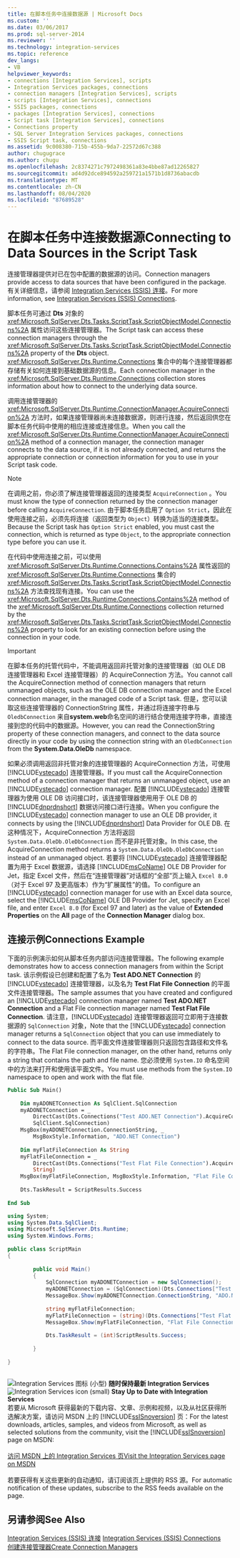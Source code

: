 ```yaml
---
title: 在脚本任务中连接数据源 | Microsoft Docs
ms.custom: ''
ms.date: 03/06/2017
ms.prod: sql-server-2014
ms.reviewer: ''
ms.technology: integration-services
ms.topic: reference
dev_langs:
- VB
helpviewer_keywords:
- connections [Integration Services], scripts
- Integration Services packages, connections
- connection managers [Integration Services], scripts
- scripts [Integration Services], connections
- SSIS packages, connections
- packages [Integration Services], connections
- Script task [Integration Services], connections
- Connections property
- SQL Server Integration Services packages, connections
- SSIS Script task, connections
ms.assetid: 9c008380-715b-455b-9da7-22572d67c388
author: chugugrace
ms.author: chugu
ms.openlocfilehash: 2c8374271c7972498361a83e4bbe87ad12265827
ms.sourcegitcommit: ad4d92dce894592a259721a1571b1d8736abacdb
ms.translationtype: MT
ms.contentlocale: zh-CN
ms.lasthandoff: 08/04/2020
ms.locfileid: "87689528"
---
```

# <a name="connecting-to-data-sources-in-the-script-task"></a><span data-ttu-id="987b9-102">在脚本任务中连接数据源</span><span class="sxs-lookup"><span data-stu-id="987b9-102">Connecting to Data Sources in the Script Task</span></span>
  <span data-ttu-id="987b9-103">连接管理器提供对已在包中配置的数据源的访问。</span><span class="sxs-lookup"><span data-stu-id="987b9-103">Connection managers provide access to data sources that have been configured in the package.</span></span> <span data-ttu-id="987b9-104">有关详细信息，请参阅 [Integration Services (SSIS) 连接](../../connection-manager/integration-services-ssis-connections.md)。</span><span class="sxs-lookup"><span data-stu-id="987b9-104">For more information, see [Integration Services &#40;SSIS&#41; Connections](../../connection-manager/integration-services-ssis-connections.md).</span></span>  
  
 <span data-ttu-id="987b9-105">脚本任务可通过 **Dts** 对象的 <xref:Microsoft.SqlServer.Dts.Tasks.ScriptTask.ScriptObjectModel.Connections%2A> 属性访问这些连接管理器。</span><span class="sxs-lookup"><span data-stu-id="987b9-105">The Script task can access these connection managers through the <xref:Microsoft.SqlServer.Dts.Tasks.ScriptTask.ScriptObjectModel.Connections%2A> property of the **Dts** object.</span></span> <span data-ttu-id="987b9-106"><xref:Microsoft.SqlServer.Dts.Runtime.Connections> 集合中的每个连接管理器都存储有关如何连接到基础数据源的信息。</span><span class="sxs-lookup"><span data-stu-id="987b9-106">Each connection manager in the <xref:Microsoft.SqlServer.Dts.Runtime.Connections> collection stores information about how to connect to the underlying data source.</span></span>  
  
 <span data-ttu-id="987b9-107">调用连接管理器的 <xref:Microsoft.SqlServer.Dts.Runtime.ConnectionManager.AcquireConnection%2A> 方法时，如果连接管理器尚未连接数据源，则进行连接，然后返回供您在脚本任务代码中使用的相应连接或连接信息。</span><span class="sxs-lookup"><span data-stu-id="987b9-107">When you call the <xref:Microsoft.SqlServer.Dts.Runtime.ConnectionManager.AcquireConnection%2A> method of a connection manager, the connection manager connects to the data source, if it is not already connected, and returns the appropriate connection or connection information for you to use in your Script task code.</span></span>  
  
> [!NOTE]  
>  <span data-ttu-id="987b9-108">在调用之前，你必须了解连接管理器返回的连接类型 `AcquireConnection` 。</span><span class="sxs-lookup"><span data-stu-id="987b9-108">You must know the type of connection returned by the connection manager before calling `AcquireConnection`.</span></span> <span data-ttu-id="987b9-109">由于脚本任务启用了 `Option Strict`，因此在使用连接之前，必须先将连接（返回类型为 `Object`）转换为适当的连接类型。</span><span class="sxs-lookup"><span data-stu-id="987b9-109">Because the Script task has `Option Strict` enabled, you must cast the connection, which is returned as type `Object`, to the appropriate connection type before you can use it.</span></span>  
  
 <span data-ttu-id="987b9-110">在代码中使用连接之前，可以使用 <xref:Microsoft.SqlServer.Dts.Runtime.Connections.Contains%2A> 属性返回的 <xref:Microsoft.SqlServer.Dts.Runtime.Connections> 集合的 <xref:Microsoft.SqlServer.Dts.Tasks.ScriptTask.ScriptObjectModel.Connections%2A> 方法查找现有连接。</span><span class="sxs-lookup"><span data-stu-id="987b9-110">You can use the <xref:Microsoft.SqlServer.Dts.Runtime.Connections.Contains%2A> method of the <xref:Microsoft.SqlServer.Dts.Runtime.Connections> collection returned by the <xref:Microsoft.SqlServer.Dts.Tasks.ScriptTask.ScriptObjectModel.Connections%2A> property to look for an existing connection before using the connection in your code.</span></span>  
  
> [!IMPORTANT]  
>  <span data-ttu-id="987b9-111">在脚本任务的托管代码中，不能调用返回非托管对象的连接管理器（如 OLE DB 连接管理器和 Excel 连接管理器）的 AcquireConnection 方法。</span><span class="sxs-lookup"><span data-stu-id="987b9-111">You cannot call the AcquireConnection method of connection managers that return unmanaged objects, such as the OLE DB connection manager and the Excel connection manager, in the managed code of a Script task.</span></span> <span data-ttu-id="987b9-112">但是，您可以读取这些连接管理器的 ConnectionString 属性，并通过将连接字符串与 `OledbConnection` 来自**system.web**命名空间的进行结合使用连接字符串，直接连接到您的代码中的数据源。</span><span class="sxs-lookup"><span data-stu-id="987b9-112">However, you can read the ConnectionString property of these connection managers, and connect to the data source directly in your code by using the connection string with an `OledbConnection` from the **System.Data.OleDb** namespace.</span></span>  
>   
>  <span data-ttu-id="987b9-113">如果必须调用返回非托管对象的连接管理器的 AcquireConnection 方法，可使用 [!INCLUDE[vstecado](../../../includes/vstecado-md.md)] 连接管理器。</span><span class="sxs-lookup"><span data-stu-id="987b9-113">If you must call the AcquireConnection method of a connection manager that returns an unmanaged object, use an [!INCLUDE[vstecado](../../../includes/vstecado-md.md)] connection manager.</span></span> <span data-ttu-id="987b9-114">配置 [!INCLUDE[vstecado](../../../includes/vstecado-md.md)] 连接管理器为使用 OLE DB 访问接口时，该连接管理器使用用于 OLE DB 的 [!INCLUDE[dnprdnshort](../../../includes/dnprdnshort-md.md)] 数据访问接口进行连接。</span><span class="sxs-lookup"><span data-stu-id="987b9-114">When you configure the [!INCLUDE[vstecado](../../../includes/vstecado-md.md)] connection manager to use an OLE DB provider, it connects by using the [!INCLUDE[dnprdnshort](../../../includes/dnprdnshort-md.md)] Data Provider for OLE DB.</span></span> <span data-ttu-id="987b9-115">在这种情况下，AcquireConnection 方法将返回 `System.Data.OleDb.OleDbConnection` 而不是非托管对象。</span><span class="sxs-lookup"><span data-stu-id="987b9-115">In this case, the AcquireConnection method returns a `System.Data.OleDb.OleDbConnection` instead of an unmanaged object.</span></span> <span data-ttu-id="987b9-116">若要将 [!INCLUDE[vstecado](../../../includes/vstecado-md.md)] 连接管理器配置为用于 Excel 数据源，请选择 [!INCLUDE[msCoName](../../../includes/msconame-md.md)] OLE DB Provider for Jet，指定 Excel 文件，然后在“连接管理器”对话框的“全部”页上输入 `Excel 8.0`（对于 Excel 97 及更高版本）作为“扩展属性”的值。</span><span class="sxs-lookup"><span data-stu-id="987b9-116">To configure an [!INCLUDE[vstecado](../../../includes/vstecado-md.md)] connection manager for use with an Excel data source, select the [!INCLUDE[msCoName](../../../includes/msconame-md.md)] OLE DB Provider for Jet, specify an Excel file, and enter `Excel 8.0` (for Excel 97 and later) as the value of **Extended Properties** on the **All** page of the **Connection Manager** dialog box.</span></span>  
  
## <a name="connections-example"></a><span data-ttu-id="987b9-117">连接示例</span><span class="sxs-lookup"><span data-stu-id="987b9-117">Connections Example</span></span>  
 <span data-ttu-id="987b9-118">下面的示例演示如何从脚本任务内部访问连接管理器。</span><span class="sxs-lookup"><span data-stu-id="987b9-118">The following example demonstrates how to access connection managers from within the Script task.</span></span> <span data-ttu-id="987b9-119">该示例假设已创建和配置了名为 **Test ADO.NET Connection** 的 [!INCLUDE[vstecado](../../../includes/vstecado-md.md)] 连接管理器，以及名为 **Test Flat File Connection** 的平面文件连接管理器。</span><span class="sxs-lookup"><span data-stu-id="987b9-119">The sample assumes that you have created and configured an [!INCLUDE[vstecado](../../../includes/vstecado-md.md)] connection manager named **Test ADO.NET Connection** and a Flat File connection manager named **Test Flat File Connection**.</span></span> <span data-ttu-id="987b9-120">请注意，[!INCLUDE[vstecado](../../../includes/vstecado-md.md)] 连接管理器返回可立即用于连接数据源的 `SqlConnection` 对象，</span><span class="sxs-lookup"><span data-stu-id="987b9-120">Note that the [!INCLUDE[vstecado](../../../includes/vstecado-md.md)] connection manager returns a `SqlConnection` object that you can use immediately to connect to the data source.</span></span> <span data-ttu-id="987b9-121">而平面文件连接管理器则只返回包含路径和文件名的字符串。</span><span class="sxs-lookup"><span data-stu-id="987b9-121">The Flat File connection manager, on the other hand, returns only a string that contains the path and file name.</span></span> <span data-ttu-id="987b9-122">您必须使用 `System.IO` 命名空间中的方法来打开和使用该平面文件。</span><span class="sxs-lookup"><span data-stu-id="987b9-122">You must use methods from the `System.IO` namespace to open and work with the flat file.</span></span>  
  
```vb  
Public Sub Main()  
  
    Dim myADONETConnection As SqlClient.SqlConnection  
    myADONETConnection = _  
        DirectCast(Dts.Connections("Test ADO.NET Connection").AcquireConnection(Dts.Transaction), _  
        SqlClient.SqlConnection)  
    MsgBox(myADONETConnection.ConnectionString, _  
        MsgBoxStyle.Information, "ADO.NET Connection")  
  
    Dim myFlatFileConnection As String  
    myFlatFileConnection = _  
        DirectCast(Dts.Connections("Test Flat File Connection").AcquireConnection(Dts.Transaction), _  
        String)  
    MsgBox(myFlatFileConnection, MsgBoxStyle.Information, "Flat File Connection")  
  
    Dts.TaskResult = ScriptResults.Success  
  
End Sub  
```  
  
```csharp  
using System;  
using System.Data.SqlClient;  
using Microsoft.SqlServer.Dts.Runtime;  
using System.Windows.Forms;  
  
public class ScriptMain  
{  
  
        public void Main()  
        {  
            SqlConnection myADONETConnection = new SqlConnection();  
            myADONETConnection = (SqlConnection)(Dts.Connections["Test ADO.NET Connection"].AcquireConnection(Dts.Transaction)as SqlConnection);  
            MessageBox.Show(myADONETConnection.ConnectionString, "ADO.NET Connection");  
  
            string myFlatFileConnection;  
            myFlatFileConnection = (string)(Dts.Connections["Test Flat File Connection"].AcquireConnection(Dts.Transaction) as String);  
            MessageBox.Show(myFlatFileConnection, "Flat File Connection");  
  
            Dts.TaskResult = (int)ScriptResults.Success;  
  
        }  
  
}  
  
```  
  
<span data-ttu-id="987b9-123">![Integration Services 图标 (小型) ](../../media/dts-16.gif "集成服务图标（小）")  **随时保持最新 Integration Services**</span><span class="sxs-lookup"><span data-stu-id="987b9-123">![Integration Services icon (small)](../../media/dts-16.gif "Integration Services icon (small)")  **Stay Up to Date with Integration Services**</span></span><br /> <span data-ttu-id="987b9-124">若要从 Microsoft 获得最新的下载内容、文章、示例和视频，以及从社区获得所选解决方案，请访问 MSDN 上的 [!INCLUDE[ssISnoversion](../../../includes/ssisnoversion-md.md)] 页：</span><span class="sxs-lookup"><span data-stu-id="987b9-124">For the latest downloads, articles, samples, and videos from Microsoft, as well as selected solutions from the community, visit the [!INCLUDE[ssISnoversion](../../../includes/ssisnoversion-md.md)] page on MSDN:</span></span><br /><br /> [<span data-ttu-id="987b9-125">访问 MSDN 上的 Integration Services 页</span><span class="sxs-lookup"><span data-stu-id="987b9-125">Visit the Integration Services page on MSDN</span></span>](https://go.microsoft.com/fwlink/?LinkId=136655)<br /><br /> <span data-ttu-id="987b9-126">若要获得有关这些更新的自动通知，请订阅该页上提供的 RSS 源。</span><span class="sxs-lookup"><span data-stu-id="987b9-126">For automatic notification of these updates, subscribe to the RSS feeds available on the page.</span></span>  
  
## <a name="see-also"></a><span data-ttu-id="987b9-127">另请参阅</span><span class="sxs-lookup"><span data-stu-id="987b9-127">See Also</span></span>  
 <span data-ttu-id="987b9-128">[Integration Services &#40;SSIS&#41; 连接](../../connection-manager/integration-services-ssis-connections.md) </span><span class="sxs-lookup"><span data-stu-id="987b9-128">[Integration Services &#40;SSIS&#41; Connections](../../connection-manager/integration-services-ssis-connections.md) </span></span>  
 [<span data-ttu-id="987b9-129">创建连接管理器</span><span class="sxs-lookup"><span data-stu-id="987b9-129">Create Connection Managers</span></span>](../../create-connection-managers.md)  
  
  
